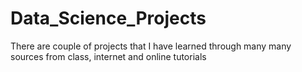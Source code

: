 # Data_Science_Projects
There are couple of projects that I have learned through many many sources from class, internet and online tutorials
